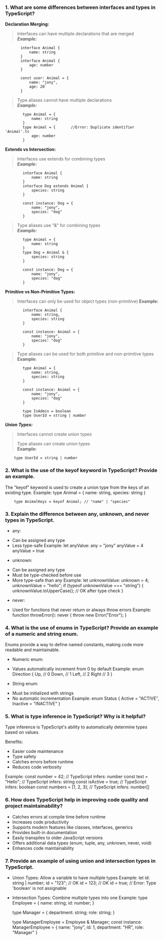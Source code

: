 ### 1. What are some differences between interfaces and types in TypeScript?

**Declaration Merging:**
> Interfaces can have multiple declarations that are merged  
***Example:***
```
       interface Animal {
           name: string
       }
       interface Animal {
           age: number
       }
       
       const user: Animal = {
           name: "jony",
           age: 20
       }
```

> Type aliases cannot have multiple declarations  
***Example:***
```
        type Animal = {
            name: string
        }
        type Animal = {       //Error: Duplicate identifier 'Animal'.ts
            age: number
        }
```
**Extends vs Intersection:**
> Interfaces use extends for combining types  
***Example:***
```
        interface Animal {
            name: string
        }
        interface Dog extends Animal {
            species: string
        }

        const instance: Dog = {
            name: "jony", 
            species: "dog"
        }
```
> Type aliases use "&" for combining types  
***Example:***
```
        type Animal = {
            name: string
        }
        type Dog = Animal & {
            species: string
        }

        const instance: Dog = {
            name: "jony",
            species: "dog"
        }
```
**Primitive vs Non-Primitive Types:**
> Interfaces can only be used for object types (non-primitive)
**Example:**
```
        interface Animal {
            name: string,
            species: string
        }

        const instance: Animal = {
            name: "jony",
            species: "dog"
        }
```
> Type aliases can be used for both primitive and non-primitive types  
**Example:**
```
        type Animal = {
            name: string,
            species: string
        }

        const instance: Animal = {
            name: "jony",
            species: "dog"
        }

        type IsAdmin = boolean
        type UserId = string | number
```
***Union Types:***
> Interfaces cannot create union types  
>
> Type aliases can create union types  
**Example:**
```
    type UserId = string | number
```
        

### 2. What is the use of the keyof keyword in TypeScript? Provide an example.
The "keyof" keyword is used to create a union type from the keys of an existing type.
Example:
        type Animal = {
            name: string,
            species: string
        }

        type AnimalKeys = keyof Animal; // "name" | "species"

### 3. Explain the difference between any, unknown, and never types in TypeScript.

* any:
- Can be assigned any type
- Less type-safe
Example:
        let anyValue: any = "jony"
        anyValue = 4
        anyValue = true

* unknown:
- Can be assigned any type
- Must be type-checked before use
- More type-safe than any
Example:
        let unknownValue: unknown = 4;
        unknownValue = "hello"; 
        if (typeof unknownValue === "string") {
            unknownValue.toUpperCase(); // OK after type check
        }

* never:
- Used for functions that never return or always throw errors
Example:
        function throwError(): never {
            throw new Error("Error");
        }


### 4. What is the use of enums in TypeScript? Provide an example of a numeric and string enum.
Enums provide a way to define named constants, making code more readable and maintainable.

* Numeric enum:
- Values automatically increment from 0 by default
Example:
        enum Direction {
            Up,    // 0
            Down,  // 1
            Left,  // 2
            Right  // 3
        }

* String enum:
- Must be initialized with strings
- No automatic incrementation
Example:
        enum Status {
            Active = "ACTIVE",
            Inactive = "INACTIVE"
        }


### 5. What is type inference in TypeScript? Why is it helpful?
Type inference is TypeScript's ability to automatically determine types based on values.

Benefits:
- Easier code maintenance
- Type safety
- Catches errors before runtime
- Reduces code verbosity

Example:
        const number = 42;          // TypeScript infers: number
        const text = "Hello";       // TypeScript infers: string
        const isActive = true;      // TypeScript infers: boolean
        const numbers = [1, 2, 3];  // TypeScript infers: number[]


### 6. How does TypeScript help in improving code quality and project maintainability?
- Catches errors at compile time before runtime
- Increases code productivity
- Supports modern features like classes, interfaces, generics
- Provides built-in documentation
- Easily transpiles to older JavaScript versions
- Offers additional data types (enum, tuple, any, unknown, never, void)
- Enhances code maintainability


### 7. Provide an example of using union and intersection types in TypeScript.

* Union Types: Allow a variable to have multiple types
Example:
    let id: string | number;
    id = "123";    // OK
    id = 123;      // OK
    id = true;     // Error: Type 'boolean' is not assignable

* Intersection Types: Combine multiple types into one
Example:
    type Employee = {
        name: string;
        id: number;
    }
   
    type Manager = {
        department: string;
        role: string;
    }
   
    type ManagerEmployee = Employee & Manager;
    const instance: ManagerEmployee = {
        name: "jony",
        id: 1,
        department: "HR",
        role: "Manager"
    }
